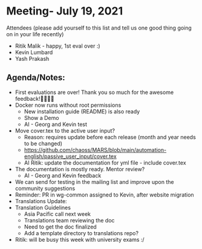 # Meeting- July 19, 2021

Attendees (please add yourself to this list and tell us one good thing going on in your life recently)

- Ritik Malik - happy, 1st eval over :)
- Kevin Lumbard
- Yash Prakash 

## Agenda/Notes:

- First evaluations are over! Thank you so much for the awesome feedback!🎉🥳🎉🥳
- Docker now runs without root permissions
    - New installation guide (README) is also ready
    - Show a Demo
    - AI - Georg and Kevin test 
- Move cover.tex to the active user input?
    - Reason: requires update before each release (month and year needs to be changed)
    - https://github.com/chaoss/MARS/blob/main/automation-english/passive_user_input/cover.tex
    - AI Ritik: update the documentation for yml file - include cover.tex
- The documentation is mostly ready. Mentor review?
    - AI - Georg and Kevin feedback
- We can send for testing in the mailing list and improve upon the community suggestions
- Reminder: PR in wg-common assigned to Kevin, after website migration
- Translations Update:
- Translation Guidelines
    - Asia Pacific call next week
    - Translations team reviewing the doc
    - Need to get the doc finalized
    - Add a template directory to translations repo?
- Ritik: will be busy this week with university exams :/
